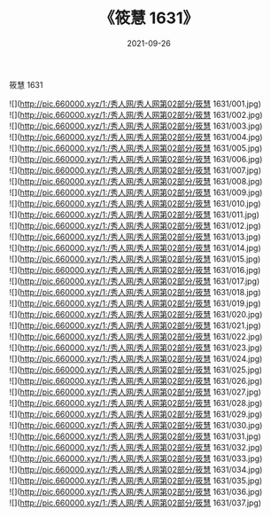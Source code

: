 ﻿---
layout: post
title:  《筱慧 1631》
date:   2021-09-26
img: http://pic.660000.xyz/1:/秀人网/秀人网第02部分/筱慧 1631/000.jpg
categories: [美女, 清纯, 唯美]
---

筱慧 1631

  ![](http://pic.660000.xyz/1:/秀人网/秀人网第02部分/筱慧 1631/001.jpg) <br> ![](http://pic.660000.xyz/1:/秀人网/秀人网第02部分/筱慧 1631/002.jpg) <br> ![](http://pic.660000.xyz/1:/秀人网/秀人网第02部分/筱慧 1631/003.jpg) <br> ![](http://pic.660000.xyz/1:/秀人网/秀人网第02部分/筱慧 1631/004.jpg) <br> ![](http://pic.660000.xyz/1:/秀人网/秀人网第02部分/筱慧 1631/005.jpg) <br> ![](http://pic.660000.xyz/1:/秀人网/秀人网第02部分/筱慧 1631/006.jpg) <br> ![](http://pic.660000.xyz/1:/秀人网/秀人网第02部分/筱慧 1631/007.jpg) <br> ![](http://pic.660000.xyz/1:/秀人网/秀人网第02部分/筱慧 1631/008.jpg) <br> ![](http://pic.660000.xyz/1:/秀人网/秀人网第02部分/筱慧 1631/009.jpg) <br> ![](http://pic.660000.xyz/1:/秀人网/秀人网第02部分/筱慧 1631/010.jpg) <br> ![](http://pic.660000.xyz/1:/秀人网/秀人网第02部分/筱慧 1631/011.jpg) <br> ![](http://pic.660000.xyz/1:/秀人网/秀人网第02部分/筱慧 1631/012.jpg) <br> ![](http://pic.660000.xyz/1:/秀人网/秀人网第02部分/筱慧 1631/013.jpg) <br> ![](http://pic.660000.xyz/1:/秀人网/秀人网第02部分/筱慧 1631/014.jpg) <br> ![](http://pic.660000.xyz/1:/秀人网/秀人网第02部分/筱慧 1631/015.jpg) <br> ![](http://pic.660000.xyz/1:/秀人网/秀人网第02部分/筱慧 1631/016.jpg) <br> ![](http://pic.660000.xyz/1:/秀人网/秀人网第02部分/筱慧 1631/017.jpg) <br> ![](http://pic.660000.xyz/1:/秀人网/秀人网第02部分/筱慧 1631/018.jpg) <br> ![](http://pic.660000.xyz/1:/秀人网/秀人网第02部分/筱慧 1631/019.jpg) <br> ![](http://pic.660000.xyz/1:/秀人网/秀人网第02部分/筱慧 1631/020.jpg) <br> ![](http://pic.660000.xyz/1:/秀人网/秀人网第02部分/筱慧 1631/021.jpg) <br> ![](http://pic.660000.xyz/1:/秀人网/秀人网第02部分/筱慧 1631/022.jpg) <br> ![](http://pic.660000.xyz/1:/秀人网/秀人网第02部分/筱慧 1631/023.jpg) <br> ![](http://pic.660000.xyz/1:/秀人网/秀人网第02部分/筱慧 1631/024.jpg) <br> ![](http://pic.660000.xyz/1:/秀人网/秀人网第02部分/筱慧 1631/025.jpg) <br> ![](http://pic.660000.xyz/1:/秀人网/秀人网第02部分/筱慧 1631/026.jpg) <br> ![](http://pic.660000.xyz/1:/秀人网/秀人网第02部分/筱慧 1631/027.jpg) <br> ![](http://pic.660000.xyz/1:/秀人网/秀人网第02部分/筱慧 1631/028.jpg) <br> ![](http://pic.660000.xyz/1:/秀人网/秀人网第02部分/筱慧 1631/029.jpg) <br> ![](http://pic.660000.xyz/1:/秀人网/秀人网第02部分/筱慧 1631/030.jpg) <br> ![](http://pic.660000.xyz/1:/秀人网/秀人网第02部分/筱慧 1631/031.jpg) <br> ![](http://pic.660000.xyz/1:/秀人网/秀人网第02部分/筱慧 1631/032.jpg) <br> ![](http://pic.660000.xyz/1:/秀人网/秀人网第02部分/筱慧 1631/033.jpg) <br> ![](http://pic.660000.xyz/1:/秀人网/秀人网第02部分/筱慧 1631/034.jpg) <br> ![](http://pic.660000.xyz/1:/秀人网/秀人网第02部分/筱慧 1631/035.jpg) <br> ![](http://pic.660000.xyz/1:/秀人网/秀人网第02部分/筱慧 1631/036.jpg) <br> ![](http://pic.660000.xyz/1:/秀人网/秀人网第02部分/筱慧 1631/037.jpg) <br>